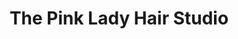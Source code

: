 ---
title: "The Pink Lady Hair Studio"
url: /philadelphia/the-pink-lady-hair-studio/
shop: Friseur
---